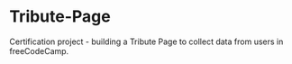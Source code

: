# Tribute-Page
Certification project - building a Tribute Page to collect data from users in freeCodeCamp.
